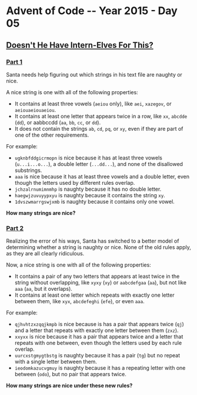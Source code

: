 # Advent of Code -- Year 2015 - Day 05

## [Doesn't He Have Intern-Elves For This?](https://adventofcode.com/2015/day/5)

### [Part 1](https://adventofcode.com/2015/day/5#part1)

Santa needs help figuring out which strings in his text file are naughty or
nice.

A nice string is one with all of the following properties:

- It contains at least three vowels (`aeiou` only), like `aei`, `xazegov`, or
  `aeiouaeiouaeiou`.
- It contains at least one letter that appears twice in a row, like `xx`,
  `abcdde` (`dd`), or aabbccdd (`aa`, `bb`, `cc`, or `dd`).
- It does not contain the strings `ab`, `cd`, `pq`, or `xy`, even if they are
  part of one of the other requirements.

For example:

- `ugknbfddgicrmopn` is nice because it has at least three vowels
  (`u...i...o...`), a double letter (`...dd...`), and none of the disallowed
  substrings.
- `aaa` is nice because it has at least three vowels and a double letter, even
  though the letters used by different rules overlap.
- `jchzalrnumimnmhp` is naughty because it has no double letter.
- `haegwjzuvuyypxyu` is naughty because it contains the string `xy`.
- `1dvszwmarrgswjxmb` is naughty because it contains only one vowel.

**How many strings are nice?**

### [Part 2](https://adventofcode.com/2015/day/5#part2)

Realizing the error of his ways, Santa has switched to a better model of
determining whether a string is naughty or nice. None of the old rules apply, as
they are all clearly ridiculous.

Now, a nice string is one with all of the following properties:

- It contains a pair of any two letters that appears at least twice in the
  string without overlapping, like `xyxy` (`xy`) or `aabcdefgaa` (`aa`), but not
  like `aaa` (`aa`, but it overlaps).
- It contains at least one letter which repeats with exactly one letter between
  them, like `xyx`, `abcdefeghi` (`efe`), or even `aaa`.

For example:

- `qjhvhtzxzqqjkmpb` is nice because is has a pair that appears twice (`qj`) and
  a letter that repeats with exactly one letter between them (`zxz`).
- `xxyxx` is nice because it has a pair that appears twice and a letter that
  repeats with one between, even though the letters used by each rule overlap.
- `uurcxstgmygtbstg` is naughty because it has a pair (`tg`) but no repeat with
  a single letter between them.
- `ieodomkazucvgmuy` is naughty because it has a repeating letter with one
  between (`odo`), but no pair that appears twice.

**How many strings are nice under these new rules?**
